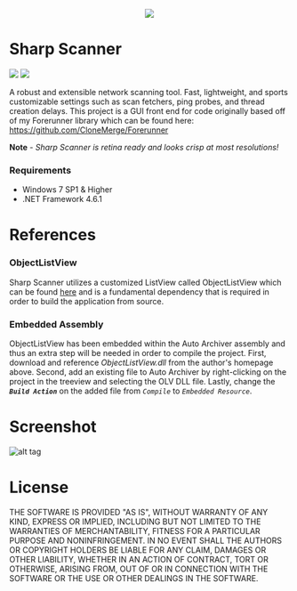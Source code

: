 <p align="center">
    <img src="https://cloud.githubusercontent.com/assets/24956933/22193994/ff951596-e104-11e6-836b-4da7a4fda334.png">
</p>

# Sharp Scanner
<p align="left">
    <!-- Version -->
    <img src="https://img.shields.io/badge/version-1.0.0-brightgreen.svg">
    <!-- Docs -->
    <img src="https://img.shields.io/badge/docs-not%20found-lightgrey.svg">
</p>

A robust and extensible network scanning tool. Fast, lightweight, and sports customizable settings such as scan fetchers, ping probes, and thread creation delays. This project is a GUI front end for code originally based off of my Forerunner library which can be found here: https://github.com/CloneMerge/Forerunner

**Note** - *Sharp Scanner is retina ready and looks crisp at most resolutions!*

### Requirements
 - Windows 7 SP1 & Higher
 - .NET Framework 4.6.1

# References

### ObjectListView
Sharp Scanner utilizes a customized ListView called ObjectListView which can be found [here]("http://objectlistview.sourceforge.net/cs/index.html") and is a fundamental dependency that is required in order to build the application from source.

### Embedded Assembly
ObjectListView has been embedded within the Auto Archiver assembly and thus an extra step will be needed in order to compile the project. First, download and reference *ObjectListView.dll* from the author's homepage above. Second, add an existing file to Auto Archiver by right-clicking on the project in the treeview and selecting the OLV DLL file. Lastly, change the ***`Build Action`*** on the added file from *`Compile`* to *`Embedded Resource`*.

# Screenshot
![alt tag](https://cloud.githubusercontent.com/assets/24956933/22193752/2c1d7150-e103-11e6-9be1-54d9502d7dfb.png)

# License
THE SOFTWARE IS PROVIDED "AS IS", WITHOUT WARRANTY OF ANY KIND, EXPRESS OR IMPLIED, INCLUDING BUT NOT LIMITED TO THE WARRANTIES OF MERCHANTABILITY, FITNESS FOR A PARTICULAR PURPOSE AND NONINFRINGEMENT. IN NO EVENT SHALL THE AUTHORS OR COPYRIGHT HOLDERS BE LIABLE FOR ANY CLAIM, DAMAGES OR OTHER LIABILITY, WHETHER IN AN ACTION OF CONTRACT, TORT OR OTHERWISE, ARISING FROM, OUT OF OR IN CONNECTION WITH THE SOFTWARE OR THE USE OR OTHER DEALINGS IN THE SOFTWARE.
